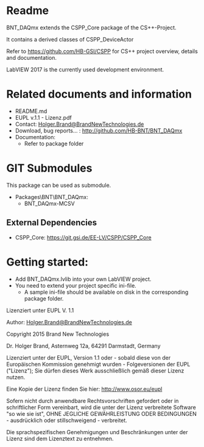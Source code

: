 Readme
======
BNT\_DAQmx extends the CSPP_Core package of the CS++-Project. 

It contains a derived classes of CSPP\_DeviceActor

Refer to https://github.com/HB-GSI/CSPP for CS++ project overview, details and documentation.

LabVIEW 2017 is the currently used development environment.

Related documents and information
=================================
- README.md
- EUPL v.1.1 - Lizenz.pdf
- Contact: Holger.Brand@BrandNewTechnologies.de
- Download, bug reports... : http://github.com/HB-BNT/BNT_DAQmx
- Documentation:
  - Refer to package folder

GIT Submodules
==============
This package can be used as submodule.

- Packages\BNT\BNT_DAQmx:
  - BNT_DAQmx-MCSV

External Dependencies
---------------------
- CSPP\_Core: https://git.gsi.de/EE-LV/CSPP/CSPP_Core

Getting started:
=================================
- Add BNT_DAQmx.lvlib into your own LabVIEW project.
- You need to extend your project specific ini-file.
  - A sample ini-file should be available on disk in the corresponding package folder.

Lizenziert unter EUPL V. 1.1 
  
Author: Holger.Brand@BrandNewTechnologies.de

Copyright 2015  Brand New Technologies

Dr. Holger Brand, Asternweg 12a, 64291 Darmstadt, Germany

Lizenziert unter der EUPL, Version 1.1 oder - sobald diese von der Europäischen Kommission genehmigt wurden - Folgeversionen der EUPL ("Lizenz"); Sie dürfen dieses Werk ausschließlich gemäß dieser Lizenz nutzen.

Eine Kopie der Lizenz finden Sie hier: http://www.osor.eu/eupl

Sofern nicht durch anwendbare Rechtsvorschriften gefordert oder in schriftlicher Form vereinbart, wird die unter der Lizenz verbreitete Software "so wie sie ist", OHNE JEGLICHE GEWÄHRLEISTUNG ODER BEDINGUNGEN - ausdrücklich oder stillschweigend - verbreitet.

Die sprachspezifischen Genehmigungen und Beschränkungen unter der Lizenz sind dem Lizenztext zu entnehmen.